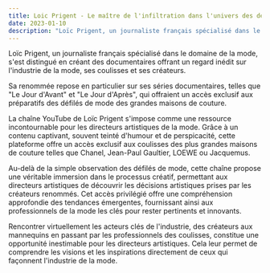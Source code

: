 ```yaml
---
title: Loic Prigent - Le maître de l'infiltration dans l'univers des défilés
date: 2023-01-10
description: "Loïc Prigent, un journaliste français spécialisé dans le domaine de la mode, s'est distingué en créant des documentaires offrant un regard inédit sur l'industrie de la mode, ses coulisses et ses créateurs."
---
```


Loïc Prigent, un journaliste français spécialisé dans le domaine de la mode, s'est distingué en créant des documentaires offrant un regard inédit sur l'industrie de la mode, ses coulisses et ses créateurs.

Sa renommée repose en particulier sur ses séries documentaires, telles que "Le Jour d'Avant" et "Le Jour d'Après", qui offraient un accès exclusif aux préparatifs des défilés de mode des grandes maisons de couture.

La chaîne YouTube de Loïc Prigent s'impose comme une ressource incontournable pour les directeurs artistiques de la mode. Grâce à un contenu captivant, souvent teinté d'humour et de perspicacité, cette plateforme offre un accès exclusif aux coulisses des plus grandes maisons de couture telles que Chanel, Jean-Paul Gaultier, LOEWE ou Jacquemus.

Au-delà de la simple observation des défilés de mode, cette chaîne propose une véritable immersion dans le processus créatif, permettant aux directeurs artistiques de découvrir les décisions artistiques prises par les créateurs renommés. Cet accès privilégié offre une compréhension approfondie des tendances émergentes, fournissant ainsi aux professionnels de la mode les clés pour rester pertinents et innovants.

Rencontrer virtuellement les acteurs clés de l'industrie, des créateurs aux mannequins en passant par les professionnels des coulisses, constitue une opportunité inestimable pour les directeurs artistiques. Cela leur permet de comprendre les visions et les inspirations directement de ceux qui façonnent l'industrie de la mode.

